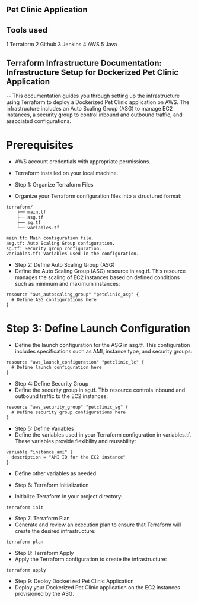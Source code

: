 ## Pet Clinic Application

## Tools used
  1 Terraform
  2 Github
  3 Jenkins
  4 AWS 
  5 Java

## Terraform Infrastructure Documentation: Infrastructure Setup for Dockerized Pet Clinic Application
-- This documentation guides you through setting up the infrastructure using Terraform to deploy a Dockerized Pet Clinic application on AWS. The infrastructure includes an Auto Scaling Group (ASG) to manage EC2 instances, a security group to control inbound and outbound traffic, and associated configurations.

# Prerequisites
- AWS account credentials with appropriate permissions.
- Terraform installed on your local machine.

- Step 1: Organize Terraform Files
- Organize your Terraform configuration files into a structured format:

```
terraform/
    ├── main.tf
    ├── asg.tf
    ├── sg.tf
    └── variables.tf
```
```
main.tf: Main configuration file.
asg.tf: Auto Scaling Group configuration.
sg.tf: Security group configuration.
variables.tf: Variables used in the configuration.
```

- Step 2: Define Auto Scaling Group (ASG)
- Define the Auto Scaling Group (ASG) resource in asg.tf. This resource manages the scaling of EC2 instances based on defined conditions such as minimum and maximum instances:

```
resource "aws_autoscaling_group" "petclinic_asg" {
  # Define ASG configurations here
}
```

# Step 3: Define Launch Configuration
- Define the launch configuration for the ASG in asg.tf. This configuration includes specifications such as AMI, instance type, and security groups:

```
resource "aws_launch_configuration" "petclinic_lc" {
  # Define launch configuration here
}
```
- Step 4: Define Security Group
- Define the security group in sg.tf. This resource controls inbound and outbound traffic to the EC2 instances:
```
resource "aws_security_group" "petclinic_sg" {
  # Define security group configurations here
}
```

- Step 5: Define Variables
- Define the variables used in your Terraform configuration in variables.tf. These variables provide flexibility and reusability:

```
variable "instance_ami" {
  description = "AMI ID for the EC2 instance"
}
```
- Define other variables as needed

- Step 6: Terraform Initialization
- Initialize Terraform in your project directory:

```
terraform init
``` 
- Step 7: Terraform Plan
- Generate and review an execution plan to ensure that Terraform will create the desired infrastructure:

```
terraform plan
```
- Step 8: Terraform Apply
- Apply the Terraform configuration to create the infrastructure:

```
terraform apply
```
- Step 9: Deploy Dockerized Pet Clinic Application
- Deploy your Dockerized Pet Clinic application on the EC2 instances provisioned by the ASG.
